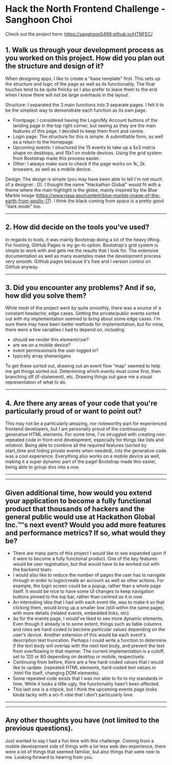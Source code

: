 # Hack the North Frontend Challenge - Sanghoon Choi

Check out the project here: https://sanghoon5499.github.io/HTNFEC/

## 1. Walk us through your development process as you worked on this project. How did you plan out the structure and design of it? 

When designing apps, I like to create a "base template" first. This sets up the structure and logic of the page as well as its functionality. The final touches tend to be quite finicky so I also prefer to leave them to the end when I know there will not be large overhauls in the layout.

Structure:
I separated the 3 main functions into 3 separate pages. I felt it to be the simplest way to demonstrate each function as its own page. 
- Frontpage: I considered having the Login/My Account buttons of the landing page in the top right corner, but seeing as they are the main features of this page, I decided to keep them front and centre.
- Login page: The structure for this is simple. A submittable form, as well as a return to the homepage.
- Upcoming events: I structured the 15 events to take up a 5x3 matrix shape on desktops, and 15x1 on mobile devices. Using the grid system from Bootstrap made this process easier. 
- Other: I always make sure to check if the page works on 1k, 2k browsers, as well as a mobile device. 

Design:
The design is simple (you may have been able to tell I'm not much of a designer : D). I thought the name "Hackathon Global" would fit with a theme where the main highlight is the globe, mainly inspired by the Blue Marble image (https://www.nasa.gov/content/blue-marble-image-of-the-earth-from-apollo-17). I think the black coming from space is a pretty good "dark mode" too.

-----

## 2. How did decide on the tools you've used? 

In regards to tools, it was mainly Bootstrap doing a lot of the heavy lifting. For hosting, GitHub Pages is my go-to option. 
Bootstrap's grid system is simple to work with and gets me the results that I look for. The extensive documentation as well as many examples make the development process very smooth. 
GitHub pages because it's free and I version control on GitHub anyway. 

-----

## 3. Did you encounter any problems? And if so, how did you solve them? 

While most of the project went by quite smoothly, there was a source of a constant headache; edge cases. Getting the private/public events sorted out with my implementation seemed to bring about some edge cases. I'm sure there may have been better methods for implementation, but for mine, there were a few variables I had to depend on, including:
- should we render this element/row?
- are we on a mobile device?
- event permissions/is the user logged in?
- typically array shenanigans

To get these sorted out, drawing out an event flow "map" seemed to help me get things sorted out. Determining which events must come first, then branching off (if-statement), etc. Drawing things out gave me a visual representation of what to do. 

-----

## 4. Are there any areas of your code that you're particularly proud of or want to point out?

This may not be a particularly amazing, nor noteworthy part for experienced frontend developers, but I am personally proud of the continuously generative HTML elements. For some time, I've struggled with creating non-repeated code in front-end development, especially for things like lists and whatnot. Being able to combine all the required features (sorted by start_time and hiding private events when needed), into the generative code was a cool experience. Everything also works on a mobile device as well, making it a super dynamic part of the page!
Bootstrap made this easier, being able to group divs into a row. 


-----
-----
## Given additional time, how would you extend your application to become a fully functional product that thousands of hackers and the general public would use at Hackathon Global Inc.™'s next event? Would you add more features and performance metrics? If so, what would they be?

- There are many parts of this project I would like to see expanded upon if it were to become a fully functional product. One of the key features would be user registration, but that would have to be worked out with the backend team.
- I would also like to reduce the number of pages the user has to navigate through in order to login/create an account as well as other actions. For example, the login screen could be a popup, rather than a whole page itself. It would be nice to have some UI changes to keep navigation buttons pinned to the top bar, rather than centred as it is now.
- An interesting idea that I had with each event tile, was to make it so that clicking them, would bring up a smaller box (still within the same page), with more details (related events, embedded links, etc).
- As for the events page, I would've liked to see more dynamic elements. Even though it already is to some extent, things such as table columns and rows are hard-coded to become particular values depending on the user's device. Another extension of this would be each event's description text truncation. Perhaps I could write a function to determine if the text body will overlap with the next text body, and prevent the text from overflowing in that manner. The current implementation is a cutoff, set to 120 or 80 depending on desktop or mobile, respectively. 
- Continuing from before, there are a few hard-coded values that I would like to update. (repeated HTML elements, hard-coded text values in .html file itself, changing DOM elements).
- Some repeated code exists that I was not able to fix to my standards in time. While it looks a little ugly, the functionality hasn't been affected.
- This last one is a nitpick, but I think the upcoming events page looks kinda tacky with a sci-fi vibe that I don't particularly love. 


-----
-----

## Any other thoughts you have (not limited to the previous questions). 

Just wanted to say I had a fun time with this challenge. Coming from a mobile development side of things with a lot less web dev experience, there were a lot of things that seemed familiar, but also things that were new to me. Looking forward to hearing from you.
